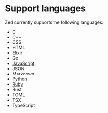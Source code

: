 # Support languages

Zed currently supports the following languages:

-   C
-   C++
-   CSS
-   HTML
-   Elixir
-   Go
-   [JavaScript](javascript.md)
-   JSON
-   Markdown
-   [Python](python.md)
-   [Ruby](ruby.md)
-   Rust
-   TOML
-   TSX
-   TypeScript

